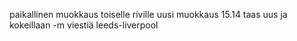 paikallinen muokkaus
toiselle riville uusi muokkaus 15.14
taas uus ja kokeillaan -m viestiä
leeds-liverpool

